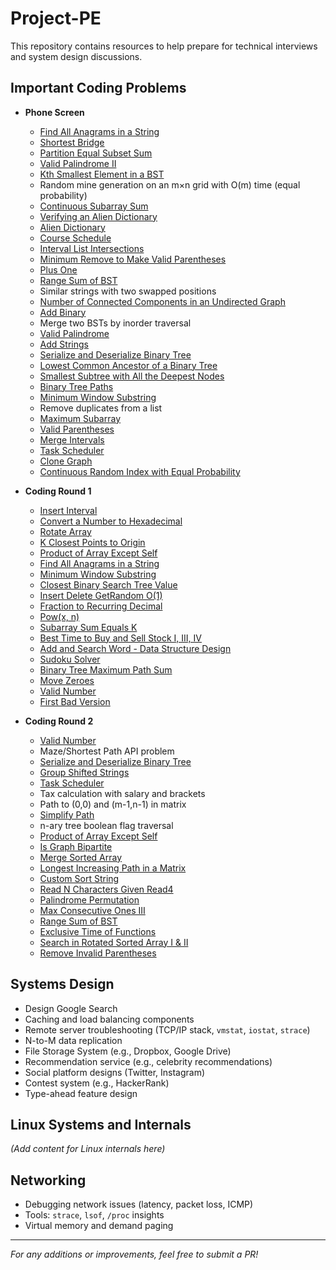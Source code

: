 # Project-PE

This repository contains resources to help prepare for technical interviews and system design discussions.

## Important Coding Problems

- **Phone Screen**
  - [Find All Anagrams in a String](https://leetcode.com/problems/find-all-anagrams-in-a-string/)
  - [Shortest Bridge](https://leetcode.com/problems/shortest-bridge/)
  - [Partition Equal Subset Sum](https://leetcode.com/problems/partition-equal-subset-sum/)
  - [Valid Palindrome II](https://leetcode.com/problems/valid-palindrome-ii/)
  - [Kth Smallest Element in a BST](https://leetcode.com/problems/kth-smallest-element-in-a-bst/)
  - Random mine generation on an m×n grid with O(m) time (equal probability)
  - [Continuous Subarray Sum](https://leetcode.com/problems/continuous-subarray-sum/)
  - [Verifying an Alien Dictionary](https://leetcode.com/problems/verifying-an-alien-dictionary/)
  - [Alien Dictionary](https://leetcode.com/problems/alien-dictionary/)
  - [Course Schedule](https://leetcode.com/problems/course-schedule/)
  - [Interval List Intersections](https://leetcode.com/problems/interval-list-intersections/)
  - [Minimum Remove to Make Valid Parentheses](https://leetcode.com/problems/minimum-remove-to-make-valid-parentheses/)
  - [Plus One](https://leetcode.com/problems/plus-one/)
  - [Range Sum of BST](https://leetcode.com/problems/range-sum-of-bst/)
  - Similar strings with two swapped positions
  - [Number of Connected Components in an Undirected Graph](https://leetcode.com/problems/number-of-connected-components-in-an-undirected-graph/)
  - [Add Binary](https://leetcode.com/problems/add-binary/)
  - Merge two BSTs by inorder traversal
  - [Valid Palindrome](https://leetcode.com/problems/valid-palindrome/)
  - [Add Strings](https://leetcode.com/problems/add-strings/)
  - [Serialize and Deserialize Binary Tree](https://leetcode.com/problems/serialize-and-deserialize-binary-tree/)
  - [Lowest Common Ancestor of a Binary Tree](https://leetcode.com/problems/lowest-common-ancestor-of-a-binary-tree/)
  - [Smallest Subtree with All the Deepest Nodes](https://leetcode.com/problems/smallest-subtree-with-all-the-deepest-nodes/)
  - [Binary Tree Paths](https://leetcode.com/problems/binary-tree-paths/)
  - [Minimum Window Substring](https://leetcode.com/problems/minimum-window-substring/)
  - Remove duplicates from a list
  - [Maximum Subarray](https://leetcode.com/problems/maximum-subarray/)
  - [Valid Parentheses](https://leetcode.com/problems/valid-parentheses/)
  - [Merge Intervals](https://leetcode.com/problems/merge-intervals/)
  - [Task Scheduler](https://leetcode.com/problems/task-scheduler/)
  - [Clone Graph](https://leetcode.com/problems/clone-graph/)
  - [Continuous Random Index with Equal Probability](https://www.***.org/find-index-maximum-occurring-element-equal-probability/)

- **Coding Round 1**
  - [Insert Interval](https://leetcode.com/problems/insert-interval/)
  - [Convert a Number to Hexadecimal](https://leetcode.com/problems/convert-a-number-to-hexadecimal/)
  - [Rotate Array](https://leetcode.com/problems/rotate-array/)
  - [K Closest Points to Origin](https://leetcode.com/problems/k-closest-points-to-origin/)
  - [Product of Array Except Self](https://leetcode.com/problems/product-of-array-except-self/)
  - [Find All Anagrams in a String](https://leetcode.com/problems/find-all-anagrams-in-a-string/)
  - [Minimum Window Substring](https://leetcode.com/problems/minimum-window-substring/)
  - [Closest Binary Search Tree Value](https://leetcode.com/problems/closest-binary-search-tree-value/)
  - [Insert Delete GetRandom O(1)](https://leetcode.com/problems/insert-delete-getrandom-o1/)
  - [Fraction to Recurring Decimal](https://leetcode.com/problems/fraction-to-recurring-decimal/)
  - [Pow(x, n)](https://leetcode.com/problems/powx-n/)
  - [Subarray Sum Equals K](https://leetcode.com/problems/subarray-sum-equals-k/)
  - [Best Time to Buy and Sell Stock I, III, IV](https://leetcode.com/problems/best-time-to-buy-and-sell-stock/)
  - [Add and Search Word - Data Structure Design](https://leetcode.com/problems/add-and-search-word-data-structure-design/)
  - [Sudoku Solver](https://leetcode.com/problems/sudoku-solver/)
  - [Binary Tree Maximum Path Sum](https://leetcode.com/problems/binary-tree-maximum-path-sum/)
  - [Move Zeroes](https://leetcode.com/problems/move-zeroes/)
  - [Valid Number](https://leetcode.com/problems/valid-number/)
  - [First Bad Version](https://leetcode.com/problems/first-bad-version/)

- **Coding Round 2**
  - [Valid Number](https://leetcode.com/problems/valid-number/)
  - Maze/Shortest Path API problem
  - [Serialize and Deserialize Binary Tree](https://leetcode.com/problems/serialize-and-deserialize-binary-tree/)
  - [Group Shifted Strings](https://leetcode.com/problems/group-shifted-strings/)
  - [Task Scheduler](https://leetcode.com/problems/task-scheduler/)
  - Tax calculation with salary and brackets
  - Path to (0,0) and (m-1,n-1) in matrix
  - [Simplify Path](https://leetcode.com/problems/simplify-path/)
  - n-ary tree boolean flag traversal
  - [Product of Array Except Self](https://leetcode.com/problems/product-of-array-except-self/)
  - [Is Graph Bipartite](https://leetcode.com/problems/is-graph-bipartite/)
  - [Merge Sorted Array](https://leetcode.com/problems/merge-sorted-array/)
  - [Longest Increasing Path in a Matrix](https://leetcode.com/problems/longest-increasing-path-in-a-matrix/)
  - [Custom Sort String](https://leetcode.com/problems/custom-sort-string/)
  - [Read N Characters Given Read4](https://leetcode.com/problems/read-n-characters-given-read4/)
  - [Palindrome Permutation](https://leetcode.com/problems/palindrome-permutation/)
  - [Max Consecutive Ones III](https://leetcode.com/problems/max-consecutive-ones-iii/)
  - [Range Sum of BST](https://leetcode.com/problems/range-sum-of-bst/)
  - [Exclusive Time of Functions](https://leetcode.com/problems/exclusive-time-of-functions/)
  - [Search in Rotated Sorted Array I & II](https://leetcode.com/problems/search-in-rotated-sorted-array/)
  - [Remove Invalid Parentheses](https://leetcode.com/problems/remove-invalid-parentheses/)

## Systems Design

- Design Google Search
- Caching and load balancing components
- Remote server troubleshooting (TCP/IP stack, `vmstat`, `iostat`, `strace`)
- N-to-M data replication
- File Storage System (e.g., Dropbox, Google Drive)
- Recommendation service (e.g., celebrity recommendations)
- Social platform designs (Twitter, Instagram)
- Contest system (e.g., HackerRank)
- Type-ahead feature design

## Linux Systems and Internals

_(Add content for Linux internals here)_

## Networking

- Debugging network issues (latency, packet loss, ICMP)
- Tools: `strace`, `lsof`, `/proc` insights
- Virtual memory and demand paging

---

_For any additions or improvements, feel free to submit a PR!_

